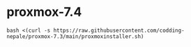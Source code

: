 # proxmox-7.4

```
bash <(curl -s https://raw.githubusercontent.com/codding-nepale/proxmox-7.3/main/proxmoxinstaller.sh)
```
